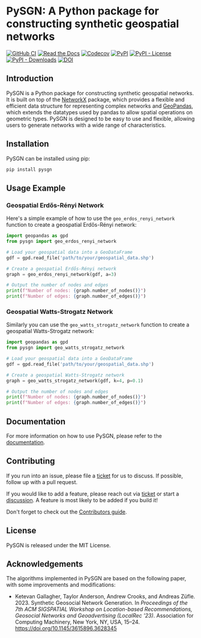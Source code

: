 # PySGN: A Python package for constructing synthetic geospatial networks

[![GitHub CI](https://github.com/wang-boyu/pysgn/workflows/ci/badge.svg)](https://github.com/wang-boyu/pysgn/actions) [![Read the Docs](https://readthedocs.org/projects/pysgn/badge/?version=stable)](https://pysgn.readthedocs.io/stable) [![Codecov](https://codecov.io/gh/wang-boyu/pysgn/branch/main/graph/badge.svg)](https://codecov.io/gh/wang-boyu/pysgn) [![PyPI](https://img.shields.io/pypi/v/pysgn.svg)](https://pypi.org/project/pysgn) [![PyPI - License](https://img.shields.io/pypi/l/pysgn)](https://pypi.org/project/pysgn/) [![PyPI - Downloads](https://img.shields.io/pypi/dw/pysgn)](https://pypistats.org/packages/pysgn) [![DOI](https://zenodo.org/badge/DOI/10.3847/xxxxx.svg)](https://doi.org/10.3847/xxxxx)


## Introduction

PySGN is a Python package for constructing synthetic geospatial networks. It is built on top of the [NetworkX](https://networkx.github.io/) package, which provides a flexible and efficient data structure for representing complex networks and [GeoPandas](https://geopandas.org/), which extends the datatypes used by pandas to allow spatial operations on geometric types. PySGN is designed to be easy to use and flexible, allowing users to generate networks with a wide range of characteristics.

## Installation

PySGN can be installed using pip:

```bash
pip install pysgn
```

## Usage Example

### Geospatial Erdős-Rényi Network

Here's a simple example of how to use the `geo_erdos_renyi_network` function to create a geospatial Erdős-Rényi network:

```python
import geopandas as gpd
from pysgn import geo_erdos_renyi_network

# Load your geospatial data into a GeoDataFrame
gdf = gpd.read_file('path/to/your/geospatial_data.shp')

# Create a geospatial Erdős-Rényi network
graph = geo_erdos_renyi_network(gdf, a=3)

# Output the number of nodes and edges
print(f"Number of nodes: {graph.number_of_nodes()}")
print(f"Number of edges: {graph.number_of_edges()}")
```

### Geospatial Watts-Strogatz Network

Similarly you can use the `geo_watts_strogatz_network` function to create a geospatial Watts-Strogatz network:

```python
import geopandas as gpd
from pysgn import geo_watts_strogatz_network

# Load your geospatial data into a GeoDataFrame
gdf = gpd.read_file('path/to/your/geospatial_data.shp')

# Create a geospatial Watts-Strogatz network
graph = geo_watts_strogatz_network(gdf, k=4, p=0.1)

# Output the number of nodes and edges
print(f"Number of nodes: {graph.number_of_nodes()}")
print(f"Number of edges: {graph.number_of_edges()}")
```

## Documentation

For more information on how to use PySGN, please refer to the [documentation](https://pysgn.readthedocs.io/).

## Contributing

If you run into an issue, please file a [ticket](https://github.com/wang-boyu/pysgn/issues) for us to discuss. If possible, follow up with a pull request.

If you would like to add a feature, please reach out via [ticket](https://github.com/wang-boyu/pysgn/issues) or start a [discussion](https://github.com/wang-boyu/pysgn/discussions).
A feature is most likely to be added if you build it!

Don't forget to check out the [Contributors guide](https://github.com/wang-boyu/pysgn/blob/main/CONTRIBUTING.md).

## License

PySGN is released under the MIT License.

## Acknowledgements

The algorithms implemented in PySGN are based on the following paper, with some improvements and modifications:

- Ketevan Gallagher, Taylor Anderson, Andrew Crooks, and Andreas Züfle. 2023. Synthetic Geosocial Network Generation. In *Proceedings of the 7th ACM SIGSPATIAL Workshop on Location-based Recommendations, Geosocial Networks and Geoadvertising (LocalRec '23)*. Association for Computing Machinery, New York, NY, USA, 15–24. https://doi.org/10.1145/3615896.3628345